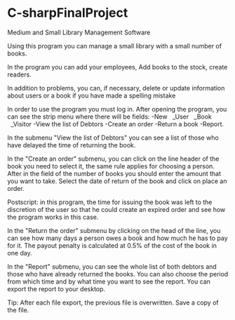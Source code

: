 # C-sharpFinalProject
Medium and Small Library Management Software


Using this program you can manage a small library with a small number of books.

In the program you can add your employees,
Add books to the stock, create readers.

In addition to problems, you can, if necessary, delete or update information about users or a book if you have made a spelling mistake

In order to use the program you must log in. After opening the program, you can see the strip menu where there will be fields:
-New
  _User
  _Book
  _Visitor
-View the list of Debtors
-Create an order
-Return a book
-Report.

In the submenu "View the list of Debtors" you can see a list of those who have delayed the time of returning the book.

In the "Create an order" submenu, you can click on the line header of the book you need to select it, the same rule applies for choosing a person. After in the field of the number of books you should enter the amount that you want to take. Select the date of return of the book and click on place an order.

Postscript: in this program, the time for issuing the book was left to the discretion of the user so that he could create an expired order and see how the program works in this case.

In the "Return the order" submenu by clicking on the head of the line, you can see how many days a person owes a book and how much he has to pay for it. The payout penalty is calculated at 0.5% of the cost of the book in one day.

In the "Report" submenu, you can see the whole list of both debtors and those who have already returned the books. You can also choose the period from which time and by what time you want to see the report.
You can export the report to your desktop.

Tip: After each file export, the previous file is overwritten. Save a copy of the file.
